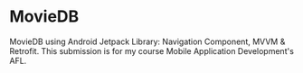 # MovieDB
MovieDB using Android Jetpack Library: Navigation Component, MVVM & Retrofit. This submission is for my course Mobile Application Development's AFL.
